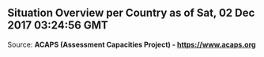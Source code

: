 ## Situation Overview per Country as of Sat, 02 Dec 2017 03:24:56 GMT

Source: **ACAPS (Assessment Capacities Project) - https://www.acaps.org**